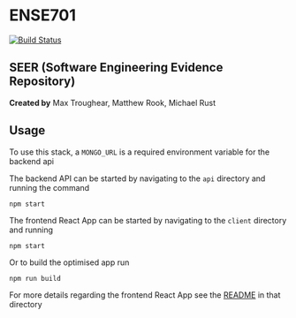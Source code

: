# ENSE701

[![Build Status](https://travis-ci.com/maxtroughear/ENS701-SEER.svg?branch=master)](https://travis-ci.com/maxtroughear/ENS701-SEER)

## SEER (Software Engineering Evidence Repository)
**Created by** Max Troughear, Matthew Rook, Michael Rust


## Usage

To use this stack, a `MONGO_URL` is a required environment variable for the backend api

The backend API can be started by navigating to the `api` directory and running the command

    npm start

The frontend React App can be started by navigating to the `client` directory and running

    npm start

Or to build the optimised app run

    npm run build

For more details regarding the frontend React App see the [README](client/README.md) in that directory
